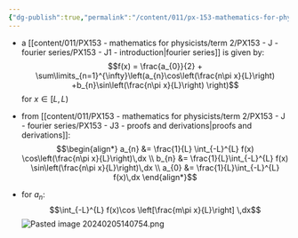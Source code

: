 ```yaml
---
{"dg-publish":true,"permalink":"/content/011/px-153-mathematics-for-physicists/term-2/px-153-j-fourier-series/px-153-j7-general-interval/","noteIcon":"1","created":"2025-08-27T13:14:05.122+01:00","updated":"2024-12-03T17:15:38.000+00:00"}
---
```


- a [[content/011/PX153 - mathematics for physicists/term 2/PX153 - J - fourier series/PX153 - J1 - introduction\|fourier series]] is given by: 
$$f(x) = \frac{a_{0}}{2} + \sum\limits_{n=1}^{\infty}\left(a_{n}\cos\left(\frac{n\pi x}{L}\right) +b_{n}\sin\left(\frac{n\pi x}{L}\right) \right)$$ for $x \in [L,L)$
- from [[content/011/PX153 - mathematics for physicists/term 2/PX153 - J - fourier series/PX153 - J3 - proofs and derivations\|proofs and derivations]]: 
$$\begin{align*}
	a_{n} &= \frac{1}{L} \int_{-L}^{L} f(x) \cos\left(\frac{n\pi x}{L}\right)\,dx \\
	b_{n} &= \frac{1}{L}\int_{-L}^{L} f(x) \sin\left(\frac{n\pi x}{L}\right)\,dx \\
	a_{0} &= \frac{1}{L}\int_{-L}^{L} f(x)\,dx
\end{align*}$$

- for $a_{n}:$ 
$$\int_{-L}^{L} f(x)\cos \left[\frac{m\pi x}{L}\right] \,dx$$
![Pasted image 20240205140754.png](/img/user/pics/Pasted%20image%2020240205140754.png)
